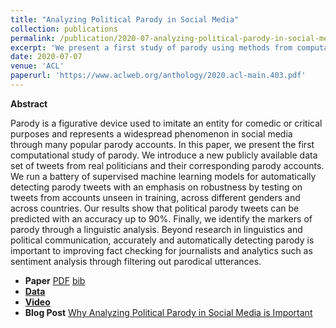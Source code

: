 ```yaml
---
title: "Analyzing Political Parody in Social Media"
collection: publications
permalink: /publication/2020-07-analyzing-political-parody-in-social-media
excerpt: 'We present a first study of parody using methods from computational linguistics and machine learning. We introduce a freely available large-scale data set containing a total of 131,666 English tweets from 184 real and corresponding parody accounts, and evaluate a range of neural models achieving high predictive accuracy.'
date: 2020-07-07
venue: 'ACL'
paperurl: 'https://www.aclweb.org/anthology/2020.acl-main.403.pdf'
---
```


**Abstract**

Parody is a figurative device used to imitate an entity for comedic or critical purposes and represents a widespread phenomenon in social media through many popular parody accounts. In this paper, we present the first computational study of parody. We introduce a new publicly available data set of tweets from real politicians and their corresponding parody accounts. We run a battery of supervised machine learning models for automatically detecting parody tweets with an emphasis on robustness by testing on tweets from accounts unseen in training, across different genders and across countries. Our results show that political parody tweets can be predicted with an accuracy up to 90%. Finally, we identify the markers of parody through a linguistic analysis. Beyond research in linguistics and political communication, accurately and automatically detecting parody is important to improving fact checking for journalists and analytics such as sentiment analysis through filtering out parodical utterances.


- **Paper** [PDF](https://www.aclweb.org/anthology/2020.acl-main.403.pdf) [bib](https://aclanthology.org/2020.acl-main.403.bib)
- [**Data**](https://archive.org/details/parody_data_acl20)
- [**Video**](https://slideslive.com/38929044/analyzing-political-parody-in-social-media)
- **Blog Post** [Why Analyzing Political Parody in Social Media is Important](https://medium.com/@danaesavi/why-analyzing-political-parody-in-social-media-is-important-c44f687403ed)

